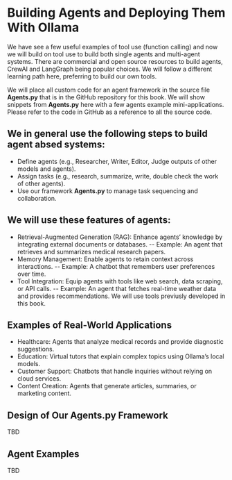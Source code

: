 # Building Agents and Deploying Them With Ollama

We have see a few useful examples of tool use (function calling) and now we will build on tool use to build both single agents and multi-agent systems. There are commercial and open source resources to build agents, CrewAI and LangGraph being popular choices. We will follow a different learning path here, preferring to build our own tools.

We will place all custom code for an agent framework in the source file **Agents.py** that is in the GitHub repository for this book. We will show snippets from **Agents.py** here with a few agents example mini-applications. Please refer to the code in GitHub as a reference to all the source code.

## We in general use the following steps to build agent absed systems:

- Define agents (e.g., Researcher, Writer, Editor, Judge outputs of other models and agents).
- Assign tasks (e.g., research, summarize, write, double check the work of other agents).
- Use our framework **Agents.py** to manage task sequencing and collaboration.


## We will use these features of agents:

- Retrieval-Augmented Generation (RAG): Enhance agents’ knowledge by integrating external documents or databases.
-- Example: An agent that retrieves and summarizes medical research papers.
- Memory Management: Enable agents to retain context across interactions.
-- Example: A chatbot that remembers user preferences over time.
- Tool Integration: Equip agents with tools like web search, data scraping, or API calls.
-- Example: An agent that fetches real-time weather data and provides recommendations. We will use tools previusly developed in this book.

## Examples of Real-World Applications

- Healthcare: Agents that analyze medical records and provide diagnostic suggestions.
- Education: Virtual tutors that explain complex topics using Ollama’s local models.
- Customer Support: Chatbots that handle inquiries without relying on cloud services.
- Content Creation: Agents that generate articles, summaries, or marketing content.

## Design of Our Agents.py Framework

TBD

## Agent Examples

TBD


